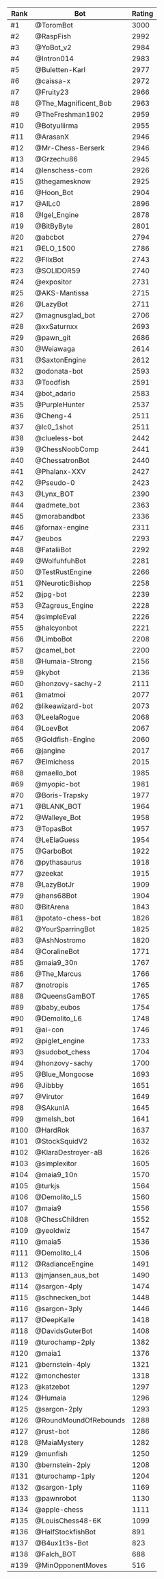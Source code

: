 Rank|Bot|Rating
---|---|---
#1|@ToromBot|3000
#2|@RaspFish|2992
#3|@YoBot_v2|2984
#4|@Intron014|2983
#5|@Buletten-Karl|2977
#6|@caissa-x|2972
#7|@Fruity23|2966
#8|@The_Magnificent_Bob|2963
#9|@TheFreshman1902|2959
#10|@Botyuliirma|2955
#11|@ArasanX|2946
#12|@Mr-Chess-Berserk|2946
#13|@Grzechu86|2945
#14|@lenschess-com|2926
#15|@thegamesknow|2925
#16|@Hoon_Bot|2904
#17|@AILc0|2896
#18|@Igel_Engine|2878
#19|@BitByByte|2801
#20|@abcbot|2794
#21|@ELO_1500|2786
#22|@FlixBot|2743
#23|@SOLIDOR59|2740
#24|@expositor|2731
#25|@AKS-Mantissa|2715
#26|@LazyBot|2711
#27|@magnusglad_bot|2706
#28|@xxSaturnxx|2693
#29|@pawn_git|2686
#30|@Weiawaga|2614
#31|@SaxtonEngine|2612
#32|@odonata-bot|2593
#33|@Toodfish|2591
#34|@bot_adario|2583
#35|@PurpleHunter|2537
#36|@Cheng-4|2511
#37|@lc0_1shot|2511
#38|@clueless-bot|2442
#39|@ChessNoobComp|2441
#40|@ChessatronBot|2440
#41|@Phalanx-XXV|2427
#42|@Pseudo-0|2423
#43|@Lynx_BOT|2390
#44|@admete_bot|2363
#45|@morabandbot|2336
#46|@fornax-engine|2311
#47|@eubos|2293
#48|@FataliiBot|2292
#49|@WolfuhfuhBot|2281
#50|@TestRustEngine|2266
#51|@NeuroticBishop|2258
#52|@jpg-bot|2239
#53|@Zagreus_Engine|2228
#54|@simpleEval|2226
#55|@halcyonbot|2221
#56|@LimboBot|2208
#57|@camel_bot|2200
#58|@Humaia-Strong|2156
#59|@kybot|2136
#60|@honzovy-sachy-2|2111
#61|@matmoi|2077
#62|@likeawizard-bot|2073
#63|@LeelaRogue|2068
#64|@LoevBot|2067
#65|@Goldfish-Engine|2060
#66|@jangine|2017
#67|@Elmichess|2015
#68|@maello_bot|1985
#69|@myopic-bot|1981
#70|@Boris-Trapsky|1977
#71|@BLANK_BOT|1964
#72|@Walleye_Bot|1958
#73|@TopasBot|1957
#74|@LeElaGuess|1954
#75|@GarboBot|1922
#76|@pythasaurus|1918
#77|@zeekat|1915
#78|@LazyBotJr|1909
#79|@hans68Bot|1904
#80|@BitArena|1843
#81|@potato-chess-bot|1826
#82|@YourSparringBot|1825
#83|@AshNostromo|1820
#84|@CoralineBot|1771
#85|@maia9_30n|1767
#86|@The_Marcus|1766
#87|@notropis|1765
#88|@QueensGamBOT|1765
#89|@baby_eubos|1754
#90|@Demolito_L6|1748
#91|@ai-con|1746
#92|@piglet_engine|1733
#93|@sudobot_chess|1704
#94|@honzovy-sachy|1700
#95|@Blue_Mongoose|1693
#96|@Jibbby|1651
#97|@Virutor|1649
#98|@SAkunIA|1645
#99|@melsh_bot|1641
#100|@HardRok|1637
#101|@StockSquidV2|1632
#102|@KlaraDestroyer-aB|1626
#103|@simplexitor|1605
#104|@maia9_10n|1570
#105|@turkjs|1564
#106|@Demolito_L5|1560
#107|@maia9|1556
#108|@ChessChildren|1552
#109|@yeoldwiz|1547
#110|@maia5|1536
#111|@Demolito_L4|1506
#112|@RadianceEngine|1491
#113|@jmjansen_aus_bot|1490
#114|@sargon-4ply|1474
#115|@schnecken_bot|1448
#116|@sargon-3ply|1446
#117|@DeepKalle|1418
#118|@DavidsGuterBot|1408
#119|@turochamp-2ply|1382
#120|@maia1|1376
#121|@bernstein-4ply|1321
#122|@monchester|1318
#123|@katzebot|1297
#124|@Humaia|1296
#125|@sargon-2ply|1293
#126|@RoundMoundOfRebounds|1288
#127|@rust-bot|1286
#128|@MaiaMystery|1282
#129|@munfish|1250
#130|@bernstein-2ply|1208
#131|@turochamp-1ply|1204
#132|@sargon-1ply|1169
#133|@pawnrobot|1130
#134|@apple-chess|1111
#135|@LouisChess48-6K|1099
#136|@HalfStockfishBot|891
#137|@B4ux1t3s-Bot|823
#138|@Falch_BOT|688
#139|@MinOpponentMoves|516
